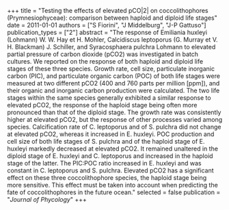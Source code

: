 +++
title = "Testing the effects of elevated pCO|2| on coccolithophores (Prymnesiophyceae): comparison between haploid and diploid life stages"
date = 2011-01-01
authors = ["S Fiorini", "J Middelburg", "J-P Gattuso"]
publication_types = ["2"]
abstract = "The response of Emiliania huxleyi (Lohmann) W. W. Hay et H. Mohler, Calcidiscus leptoporus (G. Murray et V. H. Blackman) J. Schiller, and Syracosphaera pulchra Lohmann to elevated partial pressure of carbon dioxide (pCO2) was investigated in batch cultures. We reported on the response of both haploid and diploid life stages of these three species. Growth rate, cell size, particulate inorganic carbon (PIC), and particulate organic carbon (POC) of both life stages were measured at two different pCO2 (400 and 760 parts per million [ppm]), and their organic and inorganic carbon production were calculated. The two life stages within the same species generally exhibited a similar response to elevated pCO2, the response of the haploid stage being often more pronounced than that of the diploid stage. The growth rate was consistently higher at elevated pCO2, but the response of other processes varied among species. Calcification rate of C. leptoporus and of S. pulchra did not change at elevated pCO2, whereas it increased in E. huxleyi. POC production and cell size of both life stages of S. pulchra and of the haploid stage of E. huxleyi markedly decreased at elevated pCO2. It remained unaltered in the diploid stage of E. huxleyi and C. leptoporus and increased in the haploid stage of the latter. The PIC:POC ratio increased in E. huxleyi and was constant in C. leptoporus and S. pulchra. Elevated pCO2 has a significant effect on these three coccolithophore species, the haploid stage being more sensitive. This effect must be taken into account when predicting the fate of coccolithophores in the future ocean."
selected = false
publication = "*Journal of Phycology*"
+++

